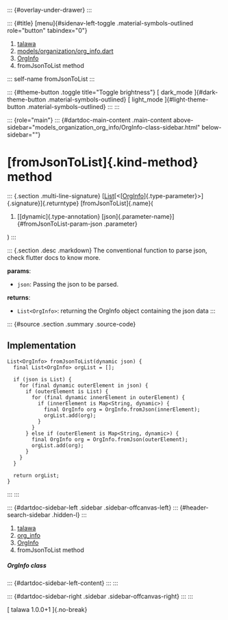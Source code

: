 ::: {#overlay-under-drawer}
:::

::: {#title}
[menu]{#sidenav-left-toggle .material-symbols-outlined role="button"
tabindex="0"}

1.  [talawa](../../index.html)
2.  [models/organization/org_info.dart](../../models_organization_org_info/)
3.  [OrgInfo](../../models_organization_org_info/OrgInfo-class.html)
4.  fromJsonToList method

::: self-name
fromJsonToList
:::

::: {#theme-button .toggle title="Toggle brightness"}
[ dark_mode ]{#dark-theme-button .material-symbols-outlined} [
light_mode ]{#light-theme-button .material-symbols-outlined}
:::
:::

::: {role="main"}
::: {#dartdoc-main-content .main-content above-sidebar="models_organization_org_info/OrgInfo-class-sidebar.html" below-sidebar=""}
<div>

# [fromJsonToList]{.kind-method} method

</div>

::: {.section .multi-line-signature}
[[List](https://api.flutter.dev/flutter/dart-core/List-class.html)[\<[[OrgInfo](../../models_organization_org_info/OrgInfo-class.html)]{.type-parameter}\>]{.signature}]{.returntype}
[fromJsonToList]{.name}(

1.  [[dynamic]{.type-annotation}
    [json]{.parameter-name}]{#fromJsonToList-param-json .parameter}

)
:::

::: {.section .desc .markdown}
The conventional function to parse json, check flutter docs to know
more.

**params**:

-   `json`: Passing the json to be parsed.

**returns**:

-   `List<OrgInfo>`: returning the OrgInfo object containing the json
    data
:::

::: {#source .section .summary .source-code}
## Implementation

``` language-dart
List<OrgInfo> fromJsonToList(dynamic json) {
  final List<OrgInfo> orgList = [];

  if (json is List) {
    for (final dynamic outerElement in json) {
      if (outerElement is List) {
        for (final dynamic innerElement in outerElement) {
          if (innerElement is Map<String, dynamic>) {
            final OrgInfo org = OrgInfo.fromJson(innerElement);
            orgList.add(org);
          }
        }
      } else if (outerElement is Map<String, dynamic>) {
        final OrgInfo org = OrgInfo.fromJson(outerElement);
        orgList.add(org);
      }
    }
  }

  return orgList;
}
```
:::
:::

::: {#dartdoc-sidebar-left .sidebar .sidebar-offcanvas-left}
::: {#header-search-sidebar .hidden-l}
:::

1.  [talawa](../../index.html)
2.  [org_info](../../models_organization_org_info/)
3.  [OrgInfo](../../models_organization_org_info/OrgInfo-class.html)
4.  fromJsonToList method

##### OrgInfo class

::: {#dartdoc-sidebar-left-content}
:::
:::

::: {#dartdoc-sidebar-right .sidebar .sidebar-offcanvas-right}
:::
:::

[ talawa 1.0.0+1 ]{.no-break}
